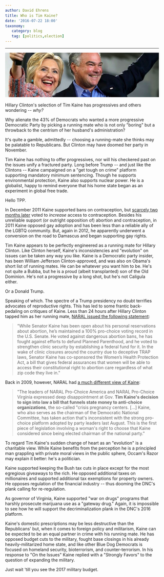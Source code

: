```yaml
---
author: David Ehrens
title: Who is Tim Kaine?
date: '2016-07-22 18:00'
taxonomy:
   category: blog
   tag: [politics,election]
---
```

---
![](running-mates.jpg)

Hillary Clinton's selection of Tim Kaine has progressives and others wondering -- *why?*

Why alienate the 43% of Democrats who wanted a more progressive Democratic Party by picking a running mate who is not only "boring" but a throwback to the centrism of her husband's administration?

It's quite a gamble, admittedly -- choosing a running-mate she thinks may be palatable to Republicans. But Clinton may have doomed her party in November.

Tim Kaine has nothing to offer progressives, nor will his checkered past on the issues unify a fractured party. Long before Trump -- and just like the Clintons -- Kaine campaigned on a "get tough on crime" platform supporting mandatory minimum sentencing. Though he supports environmental protection, Kaine also supports nuclear power. He is a globalist, happy to remind everyone that his home state began as an experiment in global free trade.

Hello TPP.

In December 2011 Kaine supported bans on contraception, but [scarcely two months later](http://www.ontheissues.org/Tim_Kaine.htm) voted to *increase* access to contraception. Besides his unreliable support (or outright opposition of) abortion and contraception, in 2011 Kaine opposed gay adoption and has been less than a reliable ally of the LGBTQ community. But, again in 2012, he apparently underwent a conversion on the road to Damascus and began supporting gay rights.

Tim Kaine appears to be perfectly engineered as a running mate for Hillary Clinton. Like Clinton herself, Kaine's inconsistencies and "evolution" on issues can be taken any way you like. Kaine is a Democratic party insider, has been William Jefferson Clinton-approved, and was also on Obama's short list of running mates. He can be whatever you want him to be. He's not quite a Bubba, but he is a proud (albeit transplanted) son of the Old Dominion. He's not a progressive by a long shot, but he's not Caligula either.

Or a Donald Trump.

Speaking of which. The spectre of a Trump presidency no doubt terrifies advocates of reproductive rights. This has led to some frantic back-pedaling on critiques of Kaine. Less than 24 hours after Hillary Clinton tapped him as her running mate, [NARAL issued the following statement](http://www.prochoiceamerica.org/media/press-releases/2016/222016.html):

> "While Senator Kaine has been open about his personal reservations about abortion, he’s maintained a 100% pro-choice voting record in the U.S. Senate. He voted against dangerous abortion bans, he has fought against efforts to defund Planned Parenthood, and he voted to strengthen clinic security by establishing a federal fund for it. In the wake of clinic closures around the country due to deceptive TRAP laws, Senator Kaine has co-sponsored the Women’s Health Protection Act, a bill that gives federal assurances that women will be able to access their constitutional right to abortion care regardless of what zip code they live in."

Back in 2009, however, NARAL had [a much different view of Kaine](http://www.prochoiceamerica.org/media/press-releases/2009/pr03302009_kaine.html):

> "The leaders of NARAL Pro-Choice America and NARAL Pro-Choice Virginia expressed deep disappointment at Gov. **Tim Kaine's decision to sign into law a bill that funnels state money to anti-choice organizations**, the so-called "crisis pregnancy centers. [...] Kaine, who also serves as the chairman of the Democratic National Committee, has taken action that's inconsistent with the strong pro-choice platform adopted by party leaders last August. This is the first piece of legislation involving a woman's right to choose that Kaine considered since being elected chairman of the national party."

To regard Tim Kaine's sudden change of heart as an "evolution" is a charitable view. While Kaine benefits from the perception he is a principled man grappling with private moral views in the public sphere, Occam's Razor may explain it better: he's a politician.

Kaine supported keeping the Bush tax cuts in place except for the most egregious giveaways to the rich. He opposed additional taxes on millionaires and supported additional tax exemptions for property owners. He opposes regulation of the financial industry -- thus dooming the DNC's plank calling for re-regulation.

As governor of Virginia, Kaine supported "war on drugs" programs that harshly prosecute marijuana use as a "gateway drug." Again, it is impossible to see how he will support the decriminalization plank in the DNC's 2016 platform. 

Kaine's domestic prescriptions may be less destructive than the Republicans' but, when it comes to foreign policy and militarism, Kaine can be expected to be an equal partner in crime with his running mate. He has opposed budget cuts to the military, fought base closings in his already heavily-militarized home state, and like other Blue Dog Democrats is focused on homeland security, bioterrorism, and counter-terrorism. In his response to "On the Issues" Kaine replied with a "Strongly Favors" to the question of expanding the military.

Just wait 'till you see the 2017 military budget.


